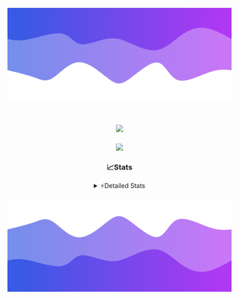 ![Header](./header.png)
<div align="center">

<h1 align="center">
  <a href="https://git.io/typing-svg">
    <img src="https://readme-typing-svg.herokuapp.com/?lines=Hello,+There!+%F0%9F%91%8B;This+is+chicho.;Owner+on+Ocean;&center=true&size=25">
  </a>
</h1>
  
<p align="center">
  <img src="https://lanyard.cnrad.dev/api/852683595378196480" />
</p>

### 📈Stats
<details>
    <summary> ⚡Detailed Stats</summary>
    <br/>

<!--START_SECTION:waka-->
![Code Time](http://img.shields.io/badge/Code%20Time-773%20hrs%208%20mins-blue)

![Profile Views](http://img.shields.io/badge/Profile%20Views-2-blue)

**🐱 My GitHub Data** 

> 📦 76.6 kB Used in GitHub's Storage 
 > 
> 🏆 29 Contributions in the Year 2024
 > 
> 🚫 Not Opted to Hire
 > 
> 📜 15 Public Repositories 
 > 
> 🔑 9 Private Repositories 
 > 
**I'm a Night 🦉** 

```text
🌞 Morning                22 commits          █░░░░░░░░░░░░░░░░░░░░░░░░   05.54 % 
🌆 Daytime                55 commits          ███░░░░░░░░░░░░░░░░░░░░░░   13.85 % 
🌃 Evening                172 commits         ███████████░░░░░░░░░░░░░░   43.32 % 
🌙 Night                  148 commits         █████████░░░░░░░░░░░░░░░░   37.28 % 
```
📅 **I'm Most Productive on Tuesday** 

```text
Monday                   24 commits          ██░░░░░░░░░░░░░░░░░░░░░░░   06.05 % 
Tuesday                  108 commits         ███████░░░░░░░░░░░░░░░░░░   27.20 % 
Wednesday                80 commits          █████░░░░░░░░░░░░░░░░░░░░   20.15 % 
Thursday                 56 commits          ████░░░░░░░░░░░░░░░░░░░░░   14.11 % 
Friday                   42 commits          ███░░░░░░░░░░░░░░░░░░░░░░   10.58 % 
Saturday                 34 commits          ██░░░░░░░░░░░░░░░░░░░░░░░   08.56 % 
Sunday                   53 commits          ███░░░░░░░░░░░░░░░░░░░░░░   13.35 % 
```


📊 **This Week I Spent My Time On** 

```text
🕑︎ Time Zone: America/Argentina/Buenos_Aires

💬 Programming Languages: 
JavaScript               3 hrs 7 mins        ████████░░░░░░░░░░░░░░░░░   33.53 % 
HTML                     2 hrs 21 mins       ██████░░░░░░░░░░░░░░░░░░░   25.25 % 
Python                   1 hr 36 mins        ████░░░░░░░░░░░░░░░░░░░░░   17.26 % 
TypeScript               56 mins             ███░░░░░░░░░░░░░░░░░░░░░░   10.10 % 
CSS                      31 mins             █░░░░░░░░░░░░░░░░░░░░░░░░   05.65 % 

🔥 Editors: 
VS Code                  9 hrs 18 mins       █████████████████████████   100.00 % 

🐱‍💻 Projects: 
Unknown Project          4 hrs 5 mins        ███████████░░░░░░░░░░░░░░   43.97 % 
amparar                  2 hrs 14 mins       ██████░░░░░░░░░░░░░░░░░░░   24.01 % 
test2                    1 hr 32 mins        ████░░░░░░░░░░░░░░░░░░░░░   16.54 % 
cars                     1 hr 18 mins        ████░░░░░░░░░░░░░░░░░░░░░   14.02 % 
test                     8 mins              ░░░░░░░░░░░░░░░░░░░░░░░░░   01.46 % 

💻 Operating System: 
Windows                  5 hrs 23 mins       ██████████████░░░░░░░░░░░   57.89 % 
Mac                      3 hrs 55 mins       ███████████░░░░░░░░░░░░░░   42.11 % 
```

**I Mostly Code in JavaScript** 

```text
JavaScript               8 repos             ██████░░░░░░░░░░░░░░░░░░░   25.81 % 
HTML                     7 repos             ██████░░░░░░░░░░░░░░░░░░░   22.58 % 
C#                       2 repos             ██░░░░░░░░░░░░░░░░░░░░░░░   06.45 % 
TypeScript               1 repo              █░░░░░░░░░░░░░░░░░░░░░░░░   03.23 % 
SCSS                     1 repo              █░░░░░░░░░░░░░░░░░░░░░░░░   03.23 % 
```




 Last Updated on 12/07/2024 09:15:42 UTC
<!--END_SECTION:waka-->
</details>

![Footer](./footer.png)
